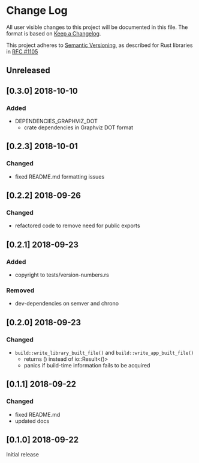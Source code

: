 # Change Log

All user visible changes to this project will be documented in this file. The format is based on [Keep a Changelog](http://keepachangelog.com/).

This project adheres to [Semantic Versioning](http://semver.org/), as described for Rust libraries in [RFC #1105](https://github.com/rust-lang/rfcs/blob/master/text/1105-api-evolution.md)

## Unreleased

## \[0.3.0\] 2018-10-10

### Added
- DEPENDENCIES_GRAPHVIZ_DOT
  - crate dependencies in Graphviz DOT format

## \[0.2.3\] 2018-10-01

### Changed
- fixed README.md formatting issues

## \[0.2.2\] 2018-09-26

### Changed
- refactored code to remove need for public exports

## \[0.2.1\] 2018-09-23

### Added
- copyright to tests/version-numbers.rs

### Removed
- dev-dependencies on semver and chrono

## \[0.2.0\] 2018-09-23

### Changed
- `build::write_library_built_file()` and `build::write_app_built_file()`
    - returns () instead of io::Result<()>
    - panics if build-time information fails to be acquired

## \[0.1.1\] 2018-09-22

### Changed
- fixed README.md
- updated docs

## \[0.1.0\] 2018-09-22
Initial release